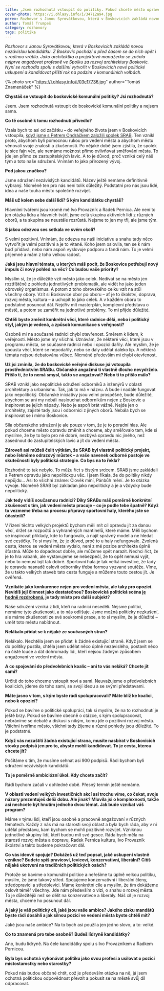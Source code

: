 ```yaml
---
title: „Jsem rozhodnutá vstoupit do politiky. Pokud chcete město opravdu změnit, nic jiného nezbývá.“
cover-photo: https://i.ohlasy.info/i/34712a94.jpg
perex: Rozhovor s Janou Syrovátkovou, která v Boskovicích zakládá novou nezávislou kandidátku.
author: Tomáš Trumpeš
category: rozhovory
tags: politika
---
```


*Rozhovor s Janou Syrovátkovou, která v Boskovicích zakládá novou nezávislou kandidátku. Z Boskovic pochází a před časem se do nich opět i s rodinou vrátila. Jako architektka a projektová manažerka se začala nejprve angažovat profesně ve Spolku za rozvoj architektury Boskovic. Nyní se rozhodla spolu s dalšími vytvořit v Boskovicích nové politické uskupení a kandidovat příští rok na podzim v komunálních volbách.*

{% photo src="https://i.ohlasy.info/i/03e17736.jpg" author="Tomáš Znamenáček" %}

**Chystáš se vstoupit do boskovické komunální politiky? Jsi rozhodnutá?**

Jsem. Jsem rozhodnutá vstoupit do boskovické komunální politiky a nejsem sama.

**Co tě osobně k tomu rozhodnutí přivedlo?**

Vzala bych to asi od začátku – do veřejného života jsem v Boskovicích vstoupila, [když jsme s Petrem Ondráčkem založili spolek SRAB](https://ohlasy.info/clanky/2020/12/prichazi-srab.html). Ten vznikl proto, abychom byli pomocnou rukou pro vedení města a abychom městu věnovali svoje znalosti a zkušenosti. Po nějaké době jsem zjistila, že spolek je sice fajn věc, ale nemáme možnost přímo ovlivňovat směřování města. To jde jen přímo ze zastupitelských lavic. A to je důvod, proč vzniká celý náš tým a toto naše sdružení. Vnímám to jako přirozený vývoj.

**Pod jakou značkou?** 

Jsme sdružení nezávislých kandidátů. Název ještě nemáme definitivně vybraný. Nicméně ten pro nás není tolik důležitý. Podstatní pro nás jsou lidé, idea a naše touha město společně rozvíjet.

**Máš už kolem sebe další lidi? S kým kandidátku chystáš?**

Hlavními tvářemi jsou kromě mě Ivo Provazník a Radek Pernica. Ale není to jen otázka lídra a hlavních tváří, jsme celá skupina aktivních lidí z různých oborů, a ta skupina se neustále rozrůstá. Nejsme to jen my tři, ale jsme tým.

**S jakou odezvou ses setkala ve svém okolí?**

S velmi pozitivní. Vnímám, že odezva na naši iniciativu a snahu tady něco vytvořit je velmi pozitivní a je to vítané. Koho jsem oslovila, ten se k nám buď přidává, nebo nám aspoň vyslovuje podporu a fandí nám. To je velmi příjemné a mám z toho velkou radost.

**Jaká jsou hlavní témata, u kterých máš pocit, že Boskovice potřebují nový impuls či nový pohled na věc? Co budou vaše priority?**

Myslím si, že je důležité vzít město jako celek. Nedívat se na město jen roztříštěně z pohledu jednotlivých problematik, ale vidět ho jako jeden obrovský organismus. A potom z toho obrovského celku vzít na stůl všechny obory. Vzít si Boskovice obor po oboru – ať je to školství, doprava, rozvoj města, kultura – a uchopit to jako celek. A v každém oboru to podstatné posunout dál. Nejdřív mít masterplán, komplexní představu o městě, a potom se zaměřit na jednotlivé problémy. To mi přijde důležité.

**Chtěli byste změnit konkrétní věci, které radnice dělá, nebo i politický styl, jakým je vedená, a způsob komunikace s veřejností?**

Osobně mi na současné radnici chybí otevřenost. Směrem k lidem, k veřejnosti. Město jsme my všichni. Uznávám, že některé věci, které jsou v programu města, se současné radnici nebo i opozici dařily. Ale myslím, že je spousta věcí, které se nepodařily, nebo se daly udělat daleko líp. A některá témata nejsou debatována vůbec. Nicméně především mi chybí otevřenost.

**Už jsi zmínila, že do boskovické veřejné diskuse jsi vstoupila prostřednictvím SRABu. Občanské angažmá ti vlastně dlouho nevydrželo. Přišlo ti, že to nemá smysl, takto se angažovat? Nebo ti to přišlo málo?**

SRAB vznikl jako nepolitické sdružení odborníků a inženýrů v oblasti architektury a urbanismu. Tak, jak to má v názvu. A bude i nadále fungovat jako nepolitický. Občanské iniciativy jsou velmi prospěšné, bude důležité, abychom se ani my nebáli naslouchat odborníkům nejen z Boskovic a inspirovat se jejich nápady. Nebo je aspoň brát vážně. Nejde jen o architekty, zajisté tady jsou i odborníci z jiných oborů. Nebála bych se inspirovat se i mimo Boskovice. 

Síla občanského sdružení je ale pouze v tom, že je to poradní hlas. Ale pokud chceme město opravdu změnit a chceme, aby směřovalo tam, kde si myslíme, že by to bylo pro ně dobré, nezbývá opravdu nic jiného, než zasednout do zastupitelských lavic a jít do vedení města.

**Zároveň asi můžeš čelit výtkám, že SRAB byl vlastně politický projekt, nebo řekněme odrazový můstek – a vaše navenek odborné postoje ve skutečnosti byly politická strategie. Co bys na to řekla?**

Rozhodně to tak nebylo. To můžu říct s čistým srdcem. SRAB jsme zakládali s Petrem opravdu jako nepolitickou věc. I jsem říkala, že do politiky nikdy nepůjdu... Asi to všichni známe: Člověk míní, Pánbůh mění. Je to otázka vývoje. Nicméně SRAB byl zakládan jako nepolitický a je a vždycky bude nepolitický.

**Jak tedy vidíš současnou radnici? Díky SRABu máš poměrně konkrétní zkušenost s tím, jak vedení města pracuje – co je podle tebe špatně? Když to vezmeme třeba na procesu přípravy sportovní haly, kterého jste se účastnili?**

V řízení těchto velkých projektů bychom měli mít cíl opravdu jít za danou věcí, držet se rozpočtů a vyhraněných mantinelů, které máme. Měli bychom se inspirovat příklady, kde to fungovalo, a najít správný model a ne hledat své cestičky. To si myslím, že je důvod, proč to u haly nefungovalo. Zvolená cesta, kterou se vedení města vydalo, není z mé pozice architekta úplně šťastná. Může to dopadnout dobře, ale můžeme opět narazit. Nechci říct, že je to hra vabank, ale vystavujeme se nebezpečí, že to opět nemusí vyjít, nebo to nemusí být tak dobré. Sportovní hala je tak velká investice, že tady je opravdu nasnadě oslovit odborníky třeba formou vyzvané soutěže. Víme, že u takto velkých staveb tato cesta funguje a můžeme touto cestou jít. Je ověřená. 

**Vznikáte jako konkurence nejen pro vedení města, ale taky pro opozici. Nevidíš její činnost jako dostatečnou? Boskovická politická scéna [je hodně rozdrobená](https://ohlasy.info/clanky/2021/11/volby-koalice.html), je tady místo pro další subjekt?**

Naše sdružení vzniká z lidí, kteří na radnici neseděli. Nejsme politici, nemáme tyto zkušenosti, a to nás odlišuje. Jsme možná politicky nezkušení, ale máme zkušenosti ze své soukromé praxe, a to si myslím, že je důležité – umět toto městu nabídnout.

**Nelákalo přidat se k nějaké ze současných stran?**

Nelákalo. Nechtěla jsem se přidat  k žádné existující straně. Když jsem se do politiky pustila, chtěla jsem udělat něco úplně nezávislého, postavit něco na čisté louce a dát dohromady lidi, kteří nejsou žádným způsobem angažovaní ve vedení města.

**A co spojování do předvolebních koalic – ani to vás neláká? Chcete jít sami?**

Určitě do toho chceme vstoupit noví a sami. Neuvažujeme o předvolebních koalicích, jdeme do toho sami, se svojí ideou a se svými představami.

**Máte jasno v tom, s kým byste rádi spolupracovali? Máte blíž ke koalici, nebo k opozici?**

Pokud se bavíme o politické spolupráci, tak si myslím, že na to rozhodnutí je ještě brzy. Pokud se bavíme obecně o otázce, s kým spolupracovat, nebráníme se debatě a diskusi s nikým, komu jde o pozitivní rozvoj města. Všichni tvoříme město, všichni tady žijeme a různé pohledy jsou důležité. To je podstatné.

**Když vás nezaštítí žádná existující strana, musíte nasbírat v Boskovicích stovky podpisů jen pro to, abyste mohli kandidovat. To je cesta, kterou chcete jít?**

Počítáme s tím, že musíme sehnat asi 900 podpisů. Rádi bychom byli sdružení nezávislých kandidátů.

**To je poměrně ambiciózní úkol. Kdy chcete začít?**

Rádi bychom začali v dohledné době. Přesný termín ještě nemáme.

**V oblasti vedení velkých investičních akcí asi trochu víme, co čekat, svoje názory prezentuješ delší dobu. Ale jinak? Mluvila jsi o komplexnosti, takže asi nechcete být hnutím jednoho dvou témat. Jak bude vznikat váš program?** 

Máme v týmu lidi, kteří jsou osobně a pracovně angažovaní v různých tématech. Každý z nás má na starosti svoji oblast a byla bych ráda, aby v ní udělal představu, kam bychom se mohli pozitivně rozvíjet. Vzniknou jednotlivé skupiny lidí, kteří budou mít své gesce. Ráda bych měla na starosti rozvoj města a dopravu, Radek Pernica kulturu, Ivo Provazník školství a takto budeme pokračovat dál.

**Co vás ideově spojuje? Dokážeš už teď popsat, jaké uskupení vlastně vznikne? Budete spíš pravicoví, levicoví, konzervativní, liberální? Cítíš nějaké ukotvení na tradičních politických osách?**

Protože se bavíme o komunální politice a neřešíme tu úplně velkou politiku, myslím, že jsme takový střed. Spojujeme konzervativní i liberální členy, středopravici a středolevici. Máme konkrétní cíle a myslím, že tím dokážeme oslovit téměř všechny. Jde nám především o vizi, o snahu o rozvoj města. To je důležitější než se dělit na konzervativce a liberály. Náš cíl je rozvoj města, chceme ho posunout dál.

**A jaký je váš politický cíl, jaké jsou vaše ambice? Jakého zisku mandátů byste rádi dosáhli a jak silnou pozici ve vedení města byste chtěli mít?**

Jaké jsou naše ambice? Na to bych asi použila jen jedno slovo, a to: velké.

**Co to znamená pro tebe osobně? Budeš lídryně kandidátky?** 

Ano, budu lídryně. Na čele kandidátky spolu s Ivo Provazníkem a Radkem Pernicou.

**Byla bys ochotná vykonávat politiku jako svou profesi a usilovat o pozici místostarostky nebo starostky?**

Pokud nás budou občané chtít, což je především otázka na ně, já jsem ochotná politickou odpovědnost převzít a pokusit se na městě svůj díl odpracovat.